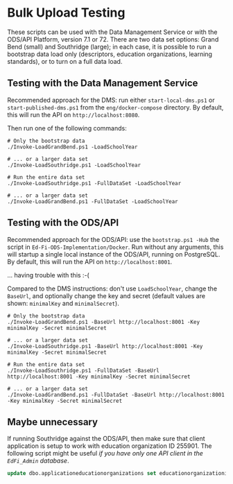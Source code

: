 # Bulk Upload Testing

These scripts can be used with the Data Management Service or with the ODS/API
Platform, version 7.1 or 72. There are two data set options: Grand Bend (small)
and Southridge (large); in each case, it is possible to run a bootstrap data
load only (descriptors, education organizations, learning standards), or to turn
on a full data load.

## Testing with the Data Management Service

Recommended approach for the DMS: run either `start-local-dms.ps1` or
`start-published-dms.ps1` from the `eng/docker-compose` directory. By default,
this will run the API on `http://localhost:8080`.

Then run one of the following commands:

```shell
# Only the bootstrap data
./Invoke-LoadGrandBend.ps1 -LoadSchoolYear

# ... or a larger data set
./Invoke-LoadSouthridge.ps1 -LoadSchoolYear

# Run the entire data set
./Invoke-LoadSouthridge.ps1 -FullDataSet -LoadSchoolYear

# ... or a larger data set
./Invoke-LoadGrandBend.ps1 -FullDataSet -LoadSchoolYear
```

## Testing with the ODS/API

Recommended approach for the ODS/API: use the `bootstrap.ps1 -Hub` the script in
`Ed-Fi-ODS-Implementation/Docker`. Run without any arguments, this will startup
a single local instance of the ODS/API, running on PostgreSQL. By default, this will
run the API on `http://localhost:8001`.

... having trouble with this :-(

Compared to the DMS instructions: don't use `LoadSchoolYear`, change the
`BaseUrl`, and optionally change the key and secret (default values are shown:
`minimalKey` and `minimalSecret`).

```shell
# Only the bootstrap data
./Invoke-LoadGrandBend.ps1 -BaseUrl http://localhost:8001 -Key minimalKey -Secret minimalSecret

# ... or a larger data set
./Invoke-LoadSouthridge.ps1 -BaseUrl http://localhost:8001 -Key minimalKey -Secret minimalSecret

# Run the entire data set
./Invoke-LoadSouthridge.ps1 -FullDataSet -BaseUrl http://localhost:8001 -Key minimalKey -Secret minimalSecret

# ... or a larger data set
./Invoke-LoadGrandBend.ps1 -FullDataSet -BaseUrl http://localhost:8001 -Key minimalKey -Secret minimalSecret
```

## Maybe unnecessary

If running Southridge against the ODS/API, then make sure that client
application is setup to work with education organization ID 255901. The
following script might be useful _if you have only one API client in the
`EdFi_Admin` database_.

```sql
update dbo.applicationeducationorganizations set educationorganizationid=255901;
```
